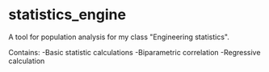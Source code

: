 # statistics_engine
A tool for population analysis for my class "Engineering statistics".

Contains:
    -Basic statistic calculations
    -Biparametric correlation
    -Regressive calculation
